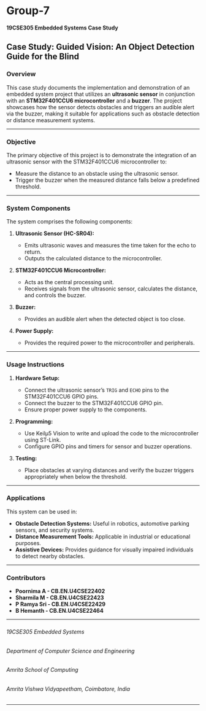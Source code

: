 # **Group-7**  
**19CSE305 Embedded Systems Case Study**

## **Case Study: Guided Vision: An Object Detection Guide for the Blind**

### **Overview**  
This case study documents the implementation and demonstration of an embedded system project that utilizes an **ultrasonic sensor** in conjunction with an **STM32F401CCU6 microcontroller** and a **buzzer**. The project showcases how the sensor detects obstacles and triggers an audible alert via the buzzer, making it suitable for applications such as obstacle detection or distance measurement systems.

---

### **Objective**  
The primary objective of this project is to demonstrate the integration of an ultrasonic sensor with the STM32F401CCU6 microcontroller to:  
- Measure the distance to an obstacle using the ultrasonic sensor.  
- Trigger the buzzer when the measured distance falls below a predefined threshold.

---

### **System Components**  
The system comprises the following components:  

1. **Ultrasonic Sensor (HC-SR04):**  
   - Emits ultrasonic waves and measures the time taken for the echo to return.  
   - Outputs the calculated distance to the microcontroller.  

2. **STM32F401CCU6 Microcontroller:**  
   - Acts as the central processing unit.  
   - Receives signals from the ultrasonic sensor, calculates the distance, and controls the buzzer.  

3. **Buzzer:**  
   - Provides an audible alert when the detected object is too close.  

4. **Power Supply:**  
   - Provides the required power to the microcontroller and peripherals.

---

### **Usage Instructions**  
1. **Hardware Setup:**
   - Connect the ultrasonic sensor’s `TRIG` and `ECHO` pins to the STM32F401CCU6 GPIO pins.
   - Connect the buzzer to the STM32F401CCU6 GPIO pin.
   - Ensure proper power supply to the components.

2. **Programming:**
   - Use Keilµ5 Vision to write and upload the code to the microcontroller using ST-Link.
   - Configure GPIO pins and timers for sensor and buzzer operations.

3. **Testing:**
   - Place obstacles at varying distances and verify the buzzer triggers appropriately when below the threshold.

---

### **Applications**  
This system can be used in:  
- **Obstacle Detection Systems:** Useful in robotics, automotive parking sensors, and security systems.  
- **Distance Measurement Tools:** Applicable in industrial or educational purposes.  
- **Assistive Devices:** Provides guidance for visually impaired individuals to detect nearby obstacles.

---

### **Contributors**  
- **Poornima A  - CB.EN.U4CSE22402**  
- **Sharmila M  - CB.EN.U4CSE22423**  
- **P Ramya Sri - CB.EN.U4CSE22429**  
- **B Hemanth   - CB.EN.U4CSE22464**

---

### 
<h6>19CSE305 Embedded Systems</h6>  
<h6>Department of Computer Science and Engineering</h6>  
<h6>Amrita School of Computing</h6>  
<h6>Amrita Vishwa Vidyapeetham, Coimbatore, India</h6>  

---

  

